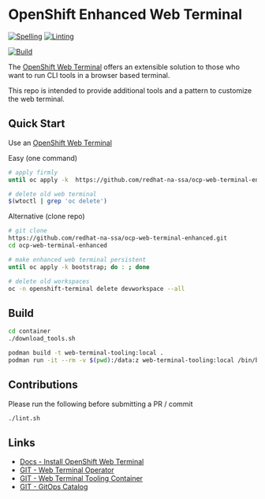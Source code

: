 # OpenShift Enhanced Web Terminal

[![Spelling](https://github.com/redhat-na-ssa/ocp-web-terminal-enhanced/actions/workflows/spellcheck.yaml/badge.svg)](https://github.com/redhat-na-ssa/ocp-web-terminal-enhanced/actions/workflows/spellcheck.yaml)
[![Linting](https://github.com/redhat-na-ssa/ocp-web-terminal-enhanced/actions/workflows/linting.yaml/badge.svg)](https://github.com/redhat-na-ssa/ocp-web-terminal-enhanced/actions/workflows/linting.yaml)

[![Build](https://github.com/redhat-na-ssa/ocp-web-terminal-enhanced/actions/workflows/build-web-terminal.yaml/badge.svg)](https://github.com/redhat-na-ssa/ocp-web-terminal-enhanced/actions/workflows/build-web-terminal.yaml)

The [OpenShift Web Terminal](https://docs.openshift.com/container-platform/4.14/web_console/web_terminal/installing-web-terminal.html) offers an extensible solution to those who want to run CLI tools in a browser based terminal.

This repo is intended to provide additional tools and a pattern to customize the web terminal.

## Quick Start

Use an [OpenShift Web Terminal](https://docs.openshift.com/container-platform/4.14/web_console/web_terminal/installing-web-terminal.html)

Easy (one command)

```sh
# apply firmly
until oc apply -k  https://github.com/redhat-na-ssa/ocp-web-terminal-enhanced/bootstrap; do : ; done

# delete old web terminal
$(wtoctl | grep 'oc delete')
```

Alternative (clone repo)

```sh
# git clone
https://github.com/redhat-na-ssa/ocp-web-terminal-enhanced.git
cd ocp-web-terminal-enhanced

# make enhanced web terminal persistent
until oc apply -k bootstrap; do : ; done

# delete old workspaces
oc -n openshift-terminal delete devworkspace --all
```

## Build

```sh
cd container
./download_tools.sh

podman build -t web-terminal-tooling:local .
podman run -it --rm -v $(pwd):/data:z web-terminal-tooling:local /bin/bash
```

## Contributions

Please run the following before submitting a PR / commit

```sh
./lint.sh
```

## Links

- [Docs - Install OpenShift Web Terminal](https://docs.openshift.com/container-platform/4.12/web_console/web_terminal/installing-web-terminal.html)
- [GIT - Web Terminal Operator](https://github.com/redhat-developer/web-terminal-operator)
- [GIT - Web Terminal Tooling Container](https://github.com/redhat-developer/web-terminal-tooling)
- [GIT - GitOps Catalog](https://github.com/redhat-na-ssa/demo-ai-gitops-catalog)
